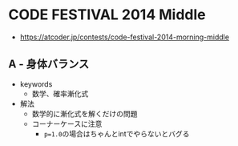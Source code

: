 # CODE FESTIVAL 2014 Middle
* https://atcoder.jp/contests/code-festival-2014-morning-middle


## A - 身体バランス
* keywords
  - 数学、確率漸化式
* 解法
  - 数学的に漸化式を解くだけの問題
  - コーナーケースに注意
    - `p=1.0`の場合はちゃんとintでやらないとバグる

